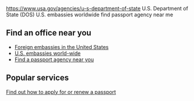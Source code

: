

https://www.usa.gov/agencies/u-s-department-of-state
U.S. Department of State (DOS)
U.S. embassies worldwide
find passport agency near me

Find an office near you  
-----------------------  

* [Foreign embassies in the United States](https://travel.state.gov/content/travel/en/consularnotification/ConsularNotificationandAccess.html)  
* [U.S. embassies world-wide](https://www.usembassy.gov/)  
* [Find a passport agency near you](https://travel.state.gov/content/travel/en/passports/get-fast/passport-agencies.html)  

Popular services  
----------------  

[Find out how to apply for or renew a passport](https://travel.state.gov/content/travel/en/passports/need-passport.html)
